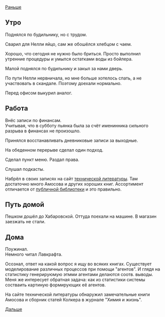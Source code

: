 [Раньше](2020.09.13.md)  
## Утро
Поднялся по будильнику, но с трудом.

Сварил для Нелли яйцо, сам же обошёлся хлебцом с чаем.

Хорошо, что сегодня не нужно было бриться. Просто выполнил утренние процедуры и умылся остатками воды из бойлера.

Малой поднялся по будильнику и закыл за нами дверь.

По пути Нелли нервничала, но мне больше хотелось спать, а не участвовать в скандале. Поэтому доехали нормально.

Перед офисом выкурил аналог.
## Работа
Внёс записи по финансам.  
Учитывая, что в субботу пьянка была за счёт именинника сильного разрыва в финансах не произошло.

Принялся восстанавливать дневниковые записи за выходные.

На обеденном перерыве сделал один подход.

Сделал пункт меню. Раздал права.

Слушал подкасты.  

Набрёл в своих записях на сайт [технической литературы](https://www.nehudlit.ru/). Там достаточно много Амосова и других хороших книг. Ассортимент отличается от [публичной библиотеки](http://publ.lib.ru/publib.html) и это правильно.
## Путь домой
Пешком дошёл до Хабаровской. Оттуда поехали на машине. В магазин заезжать не стали.
## Дома
Поужинал.  
Немного читал Лавкрафта.  

Осознал, ответ на какой вопрос я ищу во всяких книгах.
Существует моделирование различных процессов при помощи "агентов". И глядя на статистику генерируюмую этмми агентами делаются соотв. выводы. Меня же интересует обратная задача: как из статистики системы состваить картиную формирующих её агентов.

На сайте технической литературы обнаружил замечательные книги Амосова и сборник статей Колкера в журнале "Химия и жизнь".

[Дальше](2020.09.15.md)